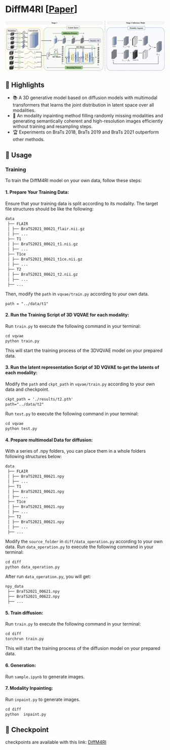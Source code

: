 # DiffM4RI \[[Paper]()]

<div align="center">
  <img src="imgs/model.jpg">
</div>

## 🌟 Highlights
- 📚 A 3D generative model based on diffusion models with multimodal transformers that learns the joint distribution in latent space over all modalities.
- 🚤 An modality inpainting method filling randomly missing modalities and generating semantically coherent and high-resolution images efficiently without training and resampling steps.
- 🏆 Experiments on BraTs 2018, BraTs 2019 and BraTs 2021 outperform other methods.

## 🔨 Usage
### Training
To train the DiffM4RI model on your own data, follow these steps:
#### 1. **Prepare Your Training Data**:
Ensure that your training data is split according to its modality. The target file structures should be like the following:
```
data
 ├── FLAIR
 │ ├── BraTS2021_00621_flair.nii.gz
 │ ├── ...
 ├── T1
 │ ├── BraTS2021_00621_t1.nii.gz
 │ ├── ...
 ├── T1ce
 │ ├── BraTS2021_00621_t1ce.nii.gz
 │ ├── ...
 ├── T2
 │ ├── BraTS2021_00621_t2.nii.gz
 │ ├── ...
 ├── ...
```
Then, modify the `path` in `vqvae/train.py` according to your own data.
```
path = "../data/t1"
```

#### 2. **Run the Training Script of 3D VQVAE for each modality**: 
Run `train.py` to execute the following command in your terminal:

```
cd vqvae
python train.py
```
This will start the training process of the 3DVQVAE model on your prepared data.

#### 3. **Run the latent representation Script of 3D VQVAE to get the latents of each modality**: 
Modify the `path` and `ckpt_path` in `vqvae/train.py` according to your own data and checkpoint.
```
ckpt_path = './results/t2.pth'
path="../data/t2"
```
Run `test.py` to execute the following command in your terminal:
```
cd vqvae
python test.py
```

#### 4. **Prepare multimodal Data for diffusion**: 
With a series of .npy folders, you can place them in a whole folders following structures below:
```
data
 ├── FLAIR
 │ ├── BraTS2021_00621.npy
 │ ├── ...
 ├── T1
 │ ├── BraTS2021_00621.npy
 │ ├── ...
 ├── T1ce
 │ ├── BraTS2021_00621.npy
 │ ├── ...
 ├── T2
 │ ├── BraTS2021_00621.npy
 │ ├── ...
 ├── ...
```
Modify the `source_folder` in `diff/data_operation.py` according to your own data.
Run `data_operation.py` to execute the following command in your terminal:
```
cd diff
python data_operation.py
```
After run `data_operation.py`, you will get:
```
npy_data
 ├── BraTS2021_00621.npy
 ├── BraTS2021_00622.npy
 ├── ...
```

#### 5. **Train diffusion**: 
Run `train.py` to execute the following command in your terminal:

```
cd diff
torchrun train.py
```
This will start the training process of the diffusion model on your prepared data.

#### 6. **Generation**: 
Run `sample.ipynb` to generate images.

#### 7. **Modality Inpainting**: 
Run `inpaint.py` to generate images.
```
cd diff
python  inpaint.py
```

## 🔗 Checkpoint
checkpoints are available with this link: [DiffM4RI]()